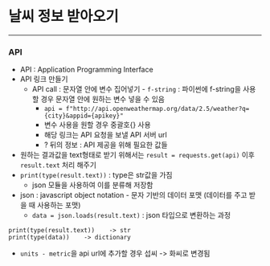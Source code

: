 # 날씨 정보 받아오기

------

### API
- API : Application Programming Interface
- API 링크 만들기
    - API call : 문자열 안에 변수 집어넣기 - ```f-string``` : 파이썬에 f-string을 사용할 경우 문자열 안에 원하는 변수 넣을 수 있음
        - ```api = f"http://api.openweathermap.org/data/2.5/weather?q={city}&appid={apikey}"```
        - 변수 사용을 원할 경우 중괄호{} 사용
        - 해당 링크는 API 요청을 보낼 API 서버 url
        - ? 뒤의 정보 : API 제공을 위해 필요한 값들
- 원하는 결과값을 text형태로 받기 위해서는 ```result = requests.get(api)``` 이후 ```result.text``` 처리 해주기
- ```print(type(result.text))``` : type은 str값을 가짐
    - json 모듈을 사용하여 이를 분류해 저장함
- json : javascript object notation - 문자 기반의 데이터 포맷 (데이터를 주고 받을 때 사용하는 포맷)
    - ```data = json.loads(result.text)``` : json 타입으로 변환하는 과정
```
print(type(result.text))    -> str
print(type(data))    -> dictionary
```
- ```units - metric```을 api url에 추가할 경우 섭씨 -> 화씨로 변경됨
